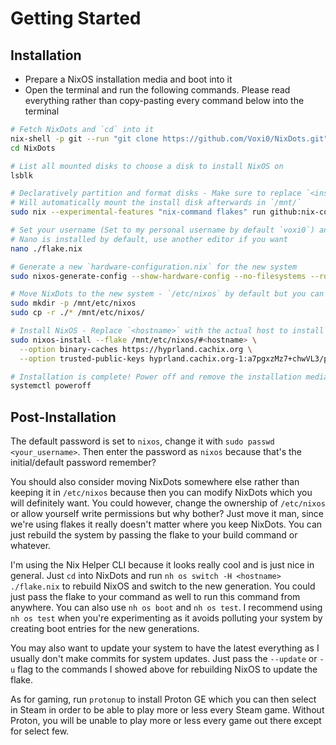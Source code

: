 # Getting Started
## Installation
- Prepare a NixOS installation media and boot into it
- Open the terminal and run the following commands. Please read everything rather than copy-pasting every command below into the terminal
```bash
# Fetch NixDots and `cd` into it
nix-shell -p git --run "git clone https://github.com/Voxi0/NixDots.git"
cd NixDots

# List all mounted disks to choose a disk to install NixOS on
lsblk

# Declaratively partition and format disks - Make sure to replace `<install disk>` with the path to the actual disk to install NixOS on e.g. `/dev/sda`
# Will automatically mount the install disk afterwards in `/mnt/`
sudo nix --experimental-features "nix-command flakes" run github:nix-community/disko -- -m disko --argstr device <install disk> ./disko.nix

# Set your username (Set to my personal username by default `voxi0`) and the disk where NixOS is installed (REQUIRED)
# Nano is installed by default, use another editor if you want
nano ./flake.nix

# Generate a new `hardware-configuration.nix` for the new system
sudo nixos-generate-config --show-hardware-config --no-filesystems --root /mnt > hardware-configuration.nix

# Move NixDots to the new system - `/etc/nixos` by default but you can move it wherever you want after installing
sudo mkdir -p /mnt/etc/nixos
sudo cp -r ./* /mnt/etc/nixos/

# Install NixOS - Replace `<hostname>` with the actual host to install e.g. `neo`
sudo nixos-install --flake /mnt/etc/nixos/#<hostname> \
  --option binary-caches https://hyprland.cachix.org \
  --option trusted-public-keys hyprland.cachix.org-1:a7pgxzMz7+chwVL3/pzj6jIBMioiJM7ypFP8PwtkuGc=

# Installation is complete! Power off and remove the installation media
systemctl poweroff
```
## Post-Installation
The default password is set to `nixos`, change it with `sudo passwd <your_username>`. Then enter the password as `nixos` because that's the initial/default password remember?

You should also consider moving NixDots somewhere else rather than keeping it in `/etc/nixos` because then you can modify NixDots which you will definitely want. You could however, change the ownership of `/etc/nixos` or allow yourself write permissions but why bother? Just move it man, since we're using flakes it really doesn't matter where you keep NixDots. You can just rebuild the system by passing the flake to your build command or whatever.

I'm using the Nix Helper CLI because it looks really cool and is just nice in general. Just `cd` into NixDots and run `nh os switch -H <hostname> ./flake.nix` to rebuild NixOS and switch to the new generation. You could just pass the flake to your command as well to run this command from anywhere. You can also use `nh os boot` and `nh os test`. I recommend using `nh os test` when you're experimenting as it avoids polluting your system by creating boot entries for the new generations.

You may also want to update your system to have the latest everything as I usually don't make commits for system updates. Just pass the `--update` or `-u` flag to the commands I showed above for rebuilding NixOS to update the flake.

As for gaming, run `protonup` to install Proton GE which you can then select in Steam in order to be able to play more or less every Steam game. Without Proton, you will be unable to play more or less every game out there except for select few.
